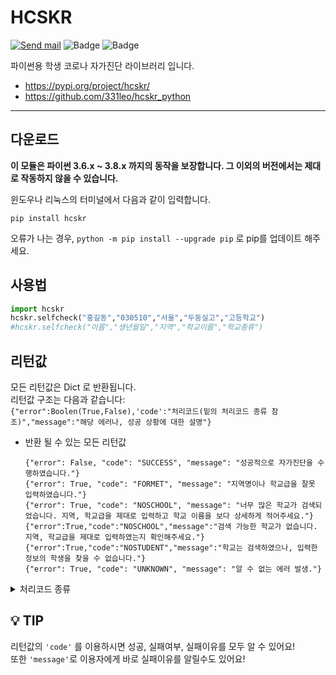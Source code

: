 # HCSKR
[![Send mail](https://img.shields.io/badge/-support@leok.kr-63d863?style=flat-square&logo=gmail&logoColor=white&link=mailto:support@leok.kr)](mailto:support@leok.kr) ![Badge](https://img.shields.io/badge/-v0.5.1-9ACD32?style=flat-square&logo=pypi&logoColor=white&link=mailto:support@leok.kr) ![Badge](https://img.shields.io/badge/-v3.x-3776AB?style=flat-square&logo=python&logoColor=white&link=mailto:support@leok.kr)</br>

파이썬용 학생 코로나 자가진단 라이브러리 입니다.
  - https://pypi.org/project/hcskr/
  - https://github.com/331leo/hcskr_python
-----

## 다운로드
**이 모듈은 파이썬 3.6.x ~ 3.8.x 까지의 동작을 보장합니다.
그 이외의 버전에서는 제대로 작동하지 않을 수 있습니다.**

윈도우나 리눅스의 터미널에서 다음과 같이 입력합니다.
```shell
pip install hcskr
```
오류가 나는 경우, ```python -m pip install --upgrade pip``` 로 pip를 업데이트 해주세요.

## 사용법
```python
import hcskr
hcskr.selfcheck("홍길동","030510","서울","두둥실고","고등학교")
#hcskr.selfcheck("이름","생년월일","지역","학교이름","학교종류")
```

## 리턴값

모든 리턴값은 Dict 로 반환됩니다.</br>
리턴값 구조는 다음과 같습니다: </br>```{"error":Boolen(True,False),'code':"처리코드(밑의 처리코드 종류 참조)","message":"해당 에러나, 성공 상황에 대한 설명"}```
- 반환 될 수 있는 모든 리턴값
  ```
  {"error": False, "code": "SUCCESS", "message": "성공적으로 자가진단을 수행하였습니다."}
  {"error": True, "code": "FORMET", "message": "지역명이나 학교급을 잘못 입력하였습니다."}
  {"error": True, "code": "NOSCHOOL", "message": "너무 많은 학교가 검색되었습니다. 지역, 학교급을 제대로 입력하고 학교 이름을 보다 상세하게 적어주세요."}
  {"error":True,"code":"NOSCHOOL","message":"검색 가능한 학교가 없습니다. 지역, 학교급을 제대로 입력하였는지 확인해주세요."}
  {"error":True,"code":"NOSTUDENT","message":"학교는 검색하였으나, 입력한 정보의 학생을 찾을 수 없습니다."}
  {"error": True, "code": "UNKNOWN", "message": "알 수 없는 에러 발생."}
  ```

<details><summary>처리코드 종류</summary>
성공 = "SUCCESS"</br>  
존재하지 않는 지역, 학교급 = "FORMET"</br>  
학교 검색 실패 = "NOSCHOOL"</br>  
학생 검색 실패 = "NOSTUDENT"</br>  
알 수 없는 에러 = "UNKNOWN" 
</details>


## 💡 TIP
리턴값의 `'code'` 를 이용하시면 성공, 실패여부, 실패이유를 모두 알 수 있어요!</br>
또한 `'message'`로 이용자에게 바로 실패이유를 알릴수도 있어요!

